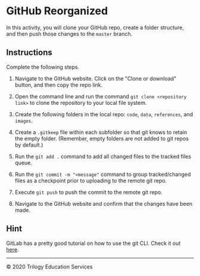 # GitHub Reorganized

In this activity, you will clone your GitHub repo, create a folder structure, and then push those changes to the `master` branch.

## Instructions

Complete the following steps.

  1. Navigate to the GitHub website.  Click on the "Clone or download" button, and then copy the repo link.

  1. Open the command line and run the command `git clone <repository link>` to clone the repository to your local file system.

  1. Create the following folders in the local repo: `code`, `data`, `references`, and `images`.

  1. Create a `.gitkeep` file within each subfolder so that git knows to retain the empty folder. (Remember, empty folders are not added to git repos by default.)

  1. Run the `git add .` command to add all changed files to the tracked files queue.

  1. Run the `git commit -m "<message"` command to group tracked/changed files as a checkpoint prior to uploading to the remote git repo.

  1. Execute `git push` to push the commit to the remote git repo.

  1. Navigate to the GitHub website and confirm that the changes have been made.

## Hint

GitLab has a pretty good tutorial on how to use the git CLI. Check it out [here](https://docs.gitlab.com/ee/gitlab-basics/start-using-git.html).

---

© 2020 Trilogy Education Services
